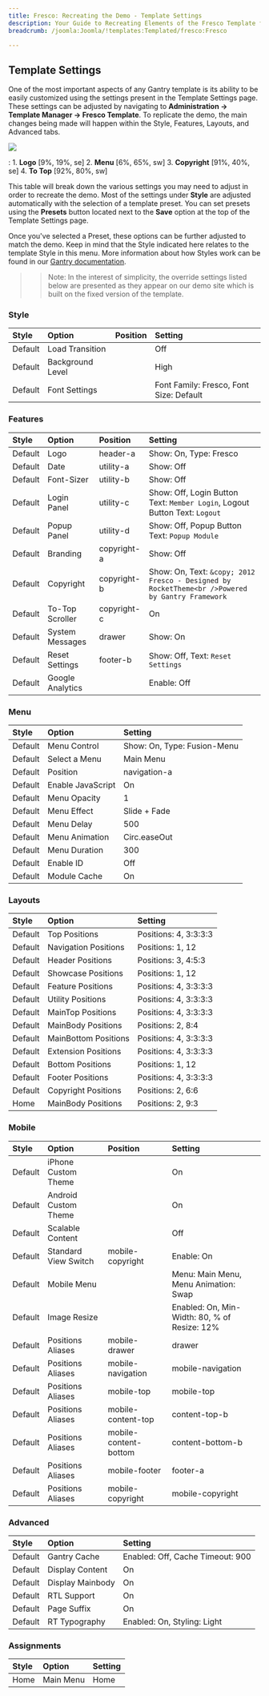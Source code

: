 ```yaml
---
title: Fresco: Recreating the Demo - Template Settings
description: Your Guide to Recreating Elements of the Fresco Template for WordPress
breadcrumb: /joomla:Joomla/!templates:Templated/fresco:Fresco

---
```


Template Settings
-----
One of the most important aspects of any Gantry template is its ability to be easily customized using the settings present in the Template Settings page. These settings can be adjusted by navigating to **Administration -> Template Manager -> Fresco Template**. To replicate the demo, the main changes being made will happen within the Style, Features, Layouts, and Advanced tabs. 

![][fresco2]

:   1. **Logo**  [9%, 19%, se]
    2. **Menu**  [6%, 65%, sw]
    3. **Copyright**  [91%, 40%, se]
    4. **To Top**  [92%, 80%, sw]

This table will break down the various settings you may need to adjust in order to recreate the demo. Most of the settings under **Style** are adjusted automatically with the selection of a template preset. You can set presets using the **Presets** button located next to the **Save** option at the top of the Template Settings page.

Once you've selected a Preset, these options can be further adjusted to match the demo. Keep in mind that the Style indicated here relates to the template Style in this menu. More information about how Styles work can be found in our [Gantry documentation][Style].

>> Note: In the interest of simplicity, the override settings listed below are presented as they appear on our demo site which is built on the fixed version of the template.

### Style
| Style   | Option           | Position | Setting                                 |  
| :------ | :--------------- | :------- | :-------------------------------------- |  
| Default | Load Transition  |          | Off                                     |  
| Default | Background Level |          | High                                    |  
| Default | Font Settings    |          | Font Family: Fresco, Font Size: Default |  

### Features
| Style   | Option           | Position    | Setting                                                                                        |  
| :------ | :--------------- | :---------- | :--------------------------------------------------------------------------------------------- |  
| Default | Logo             | header-a    | Show: On, Type: Fresco                                                                         |  
| Default | Date             | utility-a   | Show: Off                                                                                      |  
| Default | Font-Sizer       | utility-b   | Show: Off                                                                                      |  
| Default | Login Panel      | utility-c   | Show: Off, Login Button Text: `Member Login`, Logout Button Text: `Logout`                     |  
| Default | Popup Panel      | utility-d   | Show: Off, Popup Button Text: `Popup Module`                                                   |  
| Default | Branding         | copyright-a | Show: Off                                                                                      |  
| Default | Copyright        | copyright-b | Show: On, Text: `&copy; 2012 Fresco - Designed by RocketTheme<br />Powered by Gantry Framework`|  
| Default | To-Top Scroller  | copyright-c | On                                                                                             |  
| Default | System Messages  | drawer      | Show: On                                                                                       |  
| Default | Reset Settings   | footer-b    | Show: Off, Text: `Reset Settings`                                                              |  
| Default | Google Analytics |             | Enable: Off                                                                                    |  

### Menu
| Style   | Option            | Setting                     |  
| :------ | :---------------- | :-------------------------- |  
| Default | Menu Control      | Show: On, Type: Fusion-Menu |  
| Default | Select a Menu     | Main Menu                   |  
| Default | Position          | navigation-a                |  
| Default | Enable JavaScript | On                          |  
| Default | Menu Opacity      | 1                           |  
| Default | Menu Effect       | Slide + Fade                |  
| Default | Menu Delay        | 500                         |  
| Default | Menu Animation    | Circ.easeOut                |  
| Default | Menu Duration     | 300                         |  
| Default | Enable ID         | Off                         |  
| Default | Module Cache      | On                          | 

### Layouts
| Style   | Option               | Setting               |  
| :------ | :------------------- | :-------------------- |  
| Default | Top Positions        | Positions: 4, 3:3:3:3 |  
| Default | Navigation Positions | Positions: 1, 12      |  
| Default | Header Positions     | Positions: 3, 4:5:3   |  
| Default | Showcase Positions   | Positions: 1, 12      |  
| Default | Feature Positions    | Positions: 4, 3:3:3:3 |  
| Default | Utility Positions    | Positions: 4, 3:3:3:3 |  
| Default | MainTop Positions    | Positions: 4, 3:3:3:3 |  
| Default | MainBody Positions   | Positions: 2, 8:4     |  
| Default | MainBottom Positions | Positions: 4, 3:3:3:3 |  
| Default | Extension Positions  | Positions: 4, 3:3:3:3 |  
| Default | Bottom Positions     | Positions: 1, 12      |  
| Default | Footer Positions     | Positions: 4, 3:3:3:3 |  
| Default | Copyright Positions  | Positions: 2, 6:6     |  
| Home    | MainBody Positions   | Positions: 2, 9:3     |  

### Mobile
| Style   | Option               | Position              | Setting                                      |  
| :------ | :------------------- | :-------------------- | :------------------------------------------- |  
| Default | iPhone Custom Theme  |                       | On                                           |  
| Default | Android Custom Theme |                       | On                                           |  
| Default | Scalable Content     |                       | Off                                          |  
| Default | Standard View Switch | mobile-copyright      | Enable: On                                   |  
| Default | Mobile Menu          |                       | Menu: Main Menu, Menu Animation: Swap        |  
| Default | Image Resize         |                       | Enabled: On, Min-Width: 80, % of Resize: 12% |  
| Default | Positions Aliases    | mobile-drawer         | drawer                                       |  
| Default | Positions Aliases    | mobile-navigation     | mobile-navigation                            |  
| Default | Positions Aliases    | mobile-top            | mobile-top                                   |  
| Default | Positions Aliases    | mobile-content-top    | content-top-b                                |  
| Default | Positions Aliases    | mobile-content-bottom | content-bottom-b                             |  
| Default | Positions Aliases    | mobile-footer         | footer-a                                     |  
| Default | Positions Aliases    | mobile-copyright      | mobile-copyright                             |  

### Advanced
| Style   | Option           | Setting                          |  
| :------ | :--------------- | :------------------------------- |  
| Default | Gantry Cache     | Enabled: Off, Cache Timeout: 900 |  
| Default | Display Content  | On                               |  
| Default | Display Mainbody | On                               |  
| Default | RTL Support      | On                               |  
| Default | Page Suffix      | On                               |  
| Default | RT Typography    | Enabled: On, Styling: Light      |  

### Assignments
| Style | Option    | Setting |  
| :---- | :-------- | :------ |  
| Home  | Main Menu | Home    |  

[menu]: ../../start/menu.md
[Style]: http://gantry-framework.org/documentation/wordpress/configure/
[fresco2]: assets/fresco.jpeg